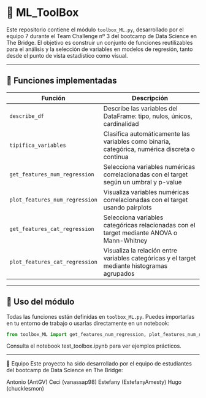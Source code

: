 # 🧰 ML_ToolBox

Este repositorio contiene el módulo `toolbox_ML.py`, desarrollado por el equipo 7 durante el Team Challenge nº 3 del bootcamp de Data Science en The Bridge. El objetivo es construir un conjunto de funciones reutilizables para el análisis y la selección de variables en modelos de regresión, tanto desde el punto de vista estadístico como visual.

---

## 🚀 Funciones implementadas

| Función                         | Descripción |
|--------------------------------|-------------|
| `describe_df`                  | Describe las variables del DataFrame: tipo, nulos, únicos, cardinalidad |
| `tipifica_variables`           | Clasifica automáticamente las variables como binaria, categórica, numérica discreta o continua |
| `get_features_num_regression`  | Selecciona variables numéricas correlacionadas con el target según un umbral y p-value |
| `plot_features_num_regression` | Visualiza variables numéricas correlacionadas con el target usando pairplots |
| `get_features_cat_regression`  | Selecciona variables categóricas relacionadas con el target mediante ANOVA o Mann-Whitney |
| `plot_features_cat_regression`| Visualiza la relación entre variables categóricas y el target mediante histogramas agrupados |

---

## 🧪 Uso del módulo

Todas las funciones están definidas en `toolbox_ML.py`. Puedes importarlas en tu entorno de trabajo o usarlas directamente en un notebook:

```python
from toolbox_ML import get_features_num_regression, plot_features_num_regression
```

Consulta el notebook test_toolbox.ipynb para ver ejemplos prácticos.

---

👥 Equipo
Este proyecto ha sido desarrollado por el equipo de estudiantes del bootcamp de Data Science en The Bridge:

Antonio (AntGV)
Ceci (vanassap98)
Estefany (EstefanyAmesty)
Hugo (chucklesmon)

